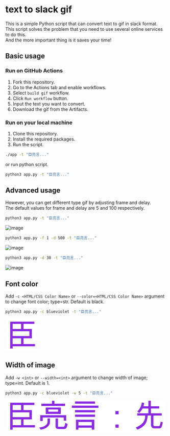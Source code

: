 # text to slack gif

This is a simple Python script that can convert text to gif in slack format.  
This script solves the problem that you need to use several online services to do this.  
And the more important thing is it saves your time!

## Basic usage

### Run on GitHub Actions

1. Fork this repository.
2. Go to the Actions tab and enable workflows.
3. Select `build gif` workflow.
4. Click `Run workflow` button.
5. Input the text you want to convert.
6. Download the gif from the Artifacts.

### Run on your local machine

1. Clone this repository.
2. Install the required packages.
3. Run the script.

```bash
./app -t "臣亮言..."
```
or run python script.
```bash
python3 app.py -t "臣亮言..."
```

## Advanced usage
However, you can get different type gif by adjusting frame and delay.  
The default values for frame and delay are 5 and 100 respectively.
```bash
python3 app.py -t "臣亮言..."
```
![image](https://raw.githubusercontent.com/PttCodingMan/text_to_slack_gif/dev/src/%E8%87%A3%E4%BA%AE%E8%A8%80%20in%20f%205%20d%20100.gif)

```bash
python3 app.py -f 1 -d 500 -t "臣亮言..."
```
![image](https://raw.githubusercontent.com/PttCodingMan/text_to_slack_gif/dev/src/%E8%87%A3%E4%BA%AE%E8%A8%80%20in%20f%201%20d%20500.gif)

```bash
python3 app.py -d 30 -t "臣亮言..."
```
![image](https://raw.githubusercontent.com/PttCodingMan/text_to_slack_gif/dev/src/%E8%87%A3%E4%BA%AE%E8%A8%80%20in%20f%205%20d%2030.gif)

## Font color

Add `-c <HTML/CSS Color Name>` or `--color=<HTML/CSS Color Name>` argument to change font color; type=str. Default is black. 

```bash
python3 app.py -c blueviolet -t "臣亮言..."
```
![image](https://github.com/PersonalComputerRetailer/text_to_slack_gif/blob/dev/src/%E8%87%A3%E4%BA%AE%E8%A8%80%EF%BC%9A%E5%85%88%20in%20f%205%20d%20100_violet.gif)

## Width of image

Add `-w <int>` or `--width=<int>` argument to change width of image; type=int. Default is 1. 

```bash
python3 app.py -c blueviolet -w 5 -t "臣亮言..."
```
![image](https://github.com/PersonalComputerRetailer/text_to_slack_gif/blob/dev/src/%E8%87%A3%E4%BA%AE%E8%A8%80%EF%BC%9A%E5%85%88%20in%20f%205%20d%20100_violet_w5.gif)

